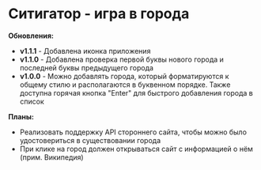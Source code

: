 # Ситигатор - игра в города

__Обновления:__
- __v1.1.1__ - Добавлена иконка приложения
- __v1.1.0__ - Добавлена проверка первой буквы нового города и последней буквы предыдущего города
- __v1.0.0__ - Можно добавлять города, который форматируются к общему стилю и располагаются в буквенном порядке. Также доступна горячая кнопка "Enter" для быстрого добавления города в список

__Планы:__
- Реализовать поддержку API стороннего сайта, чтобы можно было удостовериться в существовании города
- При клике на город должен открываться сайт с информацией о нём (прим. Википедия)